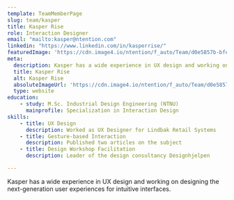 ```yaml
---
template: TeamMemberPage
slug: team/kasper
title: Kasper Rise
role: Interaction Designer
email: "mailto:kasper@ntention.com"
linkedin: "https://www.linkedin.com/in/kasperrise/"
featuredImage: 'https://cdn.image4.io/ntention/f_auto/Team/d0e5857b-bfe8-4a18-84d3-27af00aa8c22.Jpeg'
meta:
  description: Kasper has a wide experience in UX design and working on designing the next-generation user experiences for intuitive interfaces...
  title: Kasper Rise
  alt: Kasper Rise
  absoluteImageUrl: 'https://cdn.image4.io/ntention/f_auto/Team/d0e5857b-bfe8-4a18-84d3-27af00aa8c22.Jpeg'
  type: website
education:
    - study: M.Sc. Industrial Design Engineering (NTNU)
      mainprofile: Specialization in Interaction Design
skills:
    - title: UX Design
      description: Worked as UX Designer for Lindbak Retail Systems
    - title: Gesture-based Interaction
      description: Published two articles on the subject
    - title: Design Workshop Facilitation
      description: Leader of the design consultancy Designhjelpen

---
```

<!BIO>
Kasper has a wide experience in UX design and working on designing the next-generation user experiences for intuitive interfaces.
